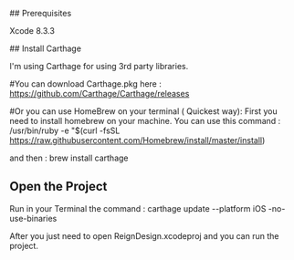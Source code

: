 ## Prerequisites

Xcode 8.3.3

## Install Carthage

I'm using Carthage for using 3rd party libraries.

#You can download Carthage.pkg here : 
https://github.com/Carthage/Carthage/releases

#Or you can use HomeBrew on your terminal ( Quickest way): 
First you need to install homebrew on your machine.
You can use this command : 
/usr/bin/ruby -e "$(curl -fsSL https://raw.githubusercontent.com/Homebrew/install/master/install)

and then :
brew install carthage 

## Open the Project 

Run in your Terminal the command : carthage update --platform iOS -no-use-binaries

After you just need to open ReignDesign.xcodeproj and you can run the project.


